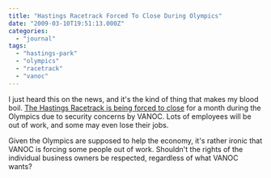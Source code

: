 ```yaml
---
title: "Hastings Racetrack Forced To Close During Olympics"
date: "2009-03-10T19:51:13.000Z"
categories: 
  - "journal"
tags: 
  - "hastings-park"
  - "olympics"
  - "racetrack"
  - "vanoc"
---
```


I just heard this on the news, and it's the kind of thing that makes my blood boil. [The Hastings Racetrack is being forced to close](http://www.news1130.com/more.jsp?content=20090309_183842_6652) for a month during the Olympics due to security concerns by VANOC. Lots of employees will be out of work, and some may even lose their jobs.

Given the Olympics are supposed to help the economy, it's rather ironic that VANOC is forcing some people out of work. Shouldn't the rights of the individual business owners be respected, regardless of what VANOC wants?
